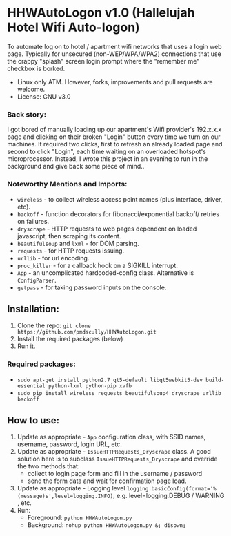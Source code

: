 # HHWAutoLogon v1.0 (Hallelujah Hotel Wifi Auto-logon)
To automate log on to hotel / apartment wifi networks that uses a login web page. Typically for unsecured (non-WEP/WPA/WPA2) connections that use the crappy "splash" screen login prompt where the "remember me" checkbox is borked. 

* Linux only ATM. However, forks, improvements and pull requests are welcome.
* License: GNU v3.0

### Back story: 
I got bored of manually loading up our apartment's Wifi provider's 192.x.x.x page and clicking on their broken "Login" button every time we turn on our machines. It required two clicks, first to refresh an already loaded page and second to click "Login", each time waiting on an overloaded hotspot's microprocessor. Instead, I wrote this project in an evening to run in the background and give back some piece of mind..

### Noteworthy Mentions and Imports:
- `wireless` - to collect wireless access point names (plus interface, driver, etc).
- `backoff` - function decorators for fibonacci/exponential backoff/ retries on failures.
- `dryscrape` - HTTP requests to web pages dependent on loaded javascript, then scraping its content.
- `beautifulsoup` and `lxml` - for DOM parsing.
- `requests` - for HTTP requests issuing.
- `urllib` - for url encoding.
- `proc_killer` - for a callback hook on a SIGKILL interrupt.
- `App` - an uncomplicated hardcoded-config class. Alternative is `ConfigParser`.
- `getpass` - for taking password inputs on the console.

## Installation:
1. Clone the repo: `git clone https://github.com/pmdscully/HHWAutoLogon.git`
2. Install the required packages (below)
3. Run it.

### Required packages:
* `sudo apt-get install python2.7 qt5-default libqt5webkit5-dev build-essential python-lxml python-pip xvfb`
* `sudo pip install wireless requests beautifulsoup4 dryscrape urllib backoff`

## How to use:
1. Update as appropriate - `App` configuration class, with SSID names, username, password, login URL, etc.
2. Update as appropriate - `IssueHTTPRequests_Dryscrape` class. A good solution here is to subclass `IssueHTTPRequests_Dryscrape` and override the two methods that:
   * collect to login page form and fill in the username / password
   * send the form data and wait for confirmation page load.
3. Update as appropriate - Logging level `logging.basicConfig(format='%(message)s',level=logging.INFO)`, e.g. level=logging.DEBUG / WARNING , etc.
4. Run: 
   * Foreground: `python HHWAutoLogon.py` 
   * Background: `nohup python HHWAutoLogon.py &; disown;`
